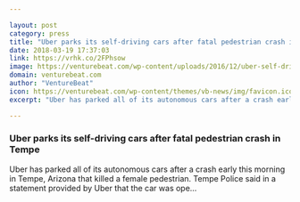 ```yaml
---

layout: post
category: press
title: "Uber parks its self-driving cars after fatal pedestrian crash in Tempe"
date: 2018-03-19 17:37:03
link: https://vrhk.co/2FPhsow
image: https://venturebeat.com/wp-content/uploads/2016/12/uber-self-driving-car-transportation.jpg?fit=1700%2C1133&strip=all
domain: venturebeat.com
author: "VentureBeat"
icon: https://venturebeat.com/wp-content/themes/vb-news/img/favicon.ico
excerpt: "Uber has parked all of its autonomous cars after a crash early this morning in Tempe, Arizona that killed a female pedestrian. Tempe Police said in a statement provided by Uber that the car was ope…"

---
```


### Uber parks its self-driving cars after fatal pedestrian crash in Tempe

Uber has parked all of its autonomous cars after a crash early this morning in Tempe, Arizona that killed a female pedestrian. Tempe Police said in a statement provided by Uber that the car was ope…